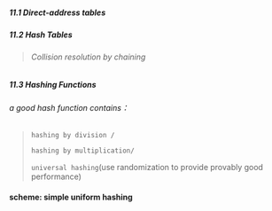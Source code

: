 ##### 11.1 Direct-address tables

##### 11.2 Hash Tables

> ###### Collision resolution by chaining

##### 11.3 Hashing Functions

###### a good hash function contains：

> `hashing by division /`
>
> `hashing by multiplication/`
>
> `universal hashing`(use randomization to provide provably good performance)

#### scheme: simple uniform hashing